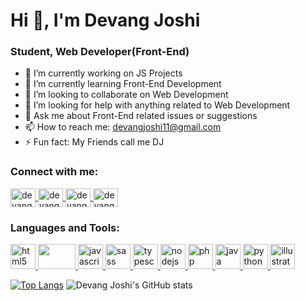 <h1 align="left">Hi 👋, I'm Devang Joshi</h1>
<h3 align="left">Student, Web Developer(Front-End)</h3>
<!--
**devang-joshi-dj/devang-joshi-dj** is a ✨ _special_ ✨ repository because its `README.md` (this file) appears on your GitHub profile.
-->

- 🔭 I’m currently working on JS Projects
- 🌱 I’m currently learning Front-End Development
- 👯 I’m looking to collaborate on Web Development
- 🤔 I’m looking for help with anything related to Web Development
- 💬 Ask me about Front-End related issues or suggestions
- 📫 How to reach me: devangjoshi11@gmail.com
- ⚡ Fun fact: My Friends call me DJ

<h3 align="left">Connect with me:</h3>
<p align="left">
  <a href="https://linkedin.com/in/devang-j-5084ab10b" target="blank">
    <img align="center" src="https://cdn.jsdelivr.net/npm/simple-icons@3.0.1/icons/linkedin.svg" alt="devang-j-5084ab10b" height="30" width="40" />
  </a>
  <a href="https://twitter.com/DevangJ36808561" target="blank">
    <img align="center" src="https://cdn.jsdelivr.net/npm/simple-icons@3.0.1/icons/twitter.svg" alt="devang-j-5084ab10b" height="30" width="40" />
  </a>
  <a href="https://www.instagram.com/devangjoshi007/" target="blank">
    <img align="center" src="https://cdn.jsdelivr.net/npm/simple-icons@3.0.1/icons/instagram.svg" alt="devang-j-5084ab10b" height="30" width="40" />
  </a>
  <a href="https://www.facebook.com/profile.php?id=100007049146869" target="blank">
    <img align="center" src="https://cdn.jsdelivr.net/npm/simple-icons@3.0.1/icons/facebook.svg" alt="devang-j-5084ab10b" height="30" width="40" />
  </a>
  
</p>

<h3 align="left">Languages and Tools:</h3>
<p align="left">
  <a href="https://html.com/html5/" target="_blank">
    <img src="https://www.vectorlogo.zone/logos/w3_html5/w3_html5-icon.svg" alt="html5" width="40" height="40"/>
  </a>
  <a href="http://www.css3.info/" target="_blank">
    <img src="https://www.vectorlogo.zone/logos/netlifyapp_watercss/netlifyapp_watercss-ar21.svg" alt="" width="60" height="40"/>
  </a>
  <a href="https://www.javascript.com/" target="_blank">
    <img src="https://www.vectorlogo.zone/logos/javascript/javascript-icon.svg" alt="javascript" width="40" height="40"/>
  </a>
  <a href="https://sass-lang.com/" target="_blank">
    <img src="https://www.vectorlogo.zone/logos/sass-lang/sass-lang-icon.svg" alt="sass" width="40" height="40"/>
  </a>
  <a href="https://www.typescriptlang.org/" target="_blank">
    <img src="https://www.vectorlogo.zone/logos/typescriptlang/typescriptlang-icon.svg" alt="typescript" width="40" height="40"/>
  </a>
  <a href="https://nodejs.org/en/" target="_blank">
    <img src="https://www.vectorlogo.zone/logos/nodejs/nodejs-icon.svg" alt="nodejs" width="40" height="40"/>
  </a>
  <a href="https://www.php.net/" target="_blank">
    <img src="https://www.vectorlogo.zone/logos/php/php-icon.svg" alt="php" width="40" height="40"/>
  </a>
  <a href="https://www.java.com/en/" target="_blank">
    <img src="https://www.vectorlogo.zone/logos/java/java-icon.svg" alt="java" width="40" height="40"/>
  </a>
  <a href="https://www.python.org/" target="_blank">
    <img src="https://www.vectorlogo.zone/logos/python/python-icon.svg" alt="python" width="40" height="40"/>
  </a>
  <a href="https://www.adobe.com/products/illustrator.html" target="_blank">
    <img src="https://www.vectorlogo.zone/logos/adobe_illustrator/adobe_illustrator-icon.svg" alt="illustrator" width="40" height="40"/>
  </a>
</p>

[![Top Langs](https://github-readme-stats.vercel.app/api/top-langs/?username=devang-joshi-dj&layout=compact)](https://github.com/devang-joshi-dj/github-readme-stats)
![Devang Joshi's GitHub stats](https://github-readme-stats.vercel.app/api?username=devang-joshi-dj&show_icons=true&theme=radical)

